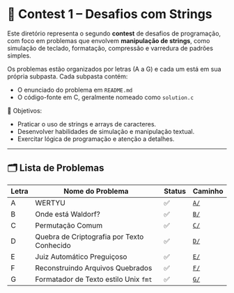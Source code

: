 # 🧵 Contest 1 – Desafios com Strings

Este diretório representa o segundo **contest** de desafios de programação, com foco em problemas que envolvem **manipulação de strings**, como simulação de teclado, formatação, compressão e varredura de padrões simples.

Os problemas estão organizados por letras (A a G) e cada um está em sua própria subpasta. Cada subpasta contém:

- O enunciado do problema em `README.md`
- O código-fonte em C, geralmente nomeado como `solution.c`

📌 Objetivos:

- Praticar o uso de strings e arrays de caracteres.
- Desenvolver habilidades de simulação e manipulação textual.
- Exercitar lógica de programação e atenção a detalhes.

---

## 🗂️ Lista de Problemas

| Letra | Nome do Problema                           | Status | Caminho     |
| ----- | ------------------------------------------ | ------ | ----------- |
| A     | WERTYU                                     | ✅     | [`A/`](./A) |
| B     | Onde está Waldorf?                         | ✅     | [`B/`](./B) |
| C     | Permutação Comum                           | ✅     | [`C/`](./C) |
| D     | Quebra de Criptografia por Texto Conhecido | ✅     | [`D/`](./D) |
| E     | Juiz Automático Preguiçoso                 | ✅     | [`E/`](./E) |
| F     | Reconstruindo Arquivos Quebrados           | ✅     | [`F/`](./F) |
| G     | Formatador de Texto estilo Unix `fmt`      | ✅     | [`G/`](./G) |
